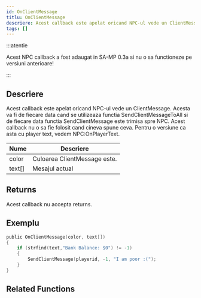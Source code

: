 ```yaml
---
id: OnClientMessage
titlu: OnClientMessage
descriere: Acest callback este apelat oricand NPC-ul vede un ClientMessage
tags: []
---
```


:::atentie

Acest NPC callback a fost adaugat in SA-MP 0.3a si nu o sa functioneze pe versiuni anterioare!

:::

## Descriere

Acest callback este apelat oricand NPC-ul vede un ClientMessage. Acesta va fi de fiecare data cand se utilizeaza functia SendClientMessageToAll si de fiecare data functia SendClientMessage este trimisa spre NPC. Acest callback nu o sa fie folosit cand cineva spune ceva. Pentru o versiune ca asta cu player text, vedem NPC:OnPlayerText.

| Nume   | Descriere                    |
| ------ | ---------------------------- |
| color  | Culoarea ClientMessage este. |
| text[] | Mesajul actual               |

## Returns

Acest callback nu accepta returns.

## Exemplu

```c
public OnClientMessage(color, text[])
{
    if (strfind(text,"Bank Balance: $0") != -1)
    {
        SendClientMessage(playerid, -1, "I am poor :(");
    }
}
```

## Related Functions
